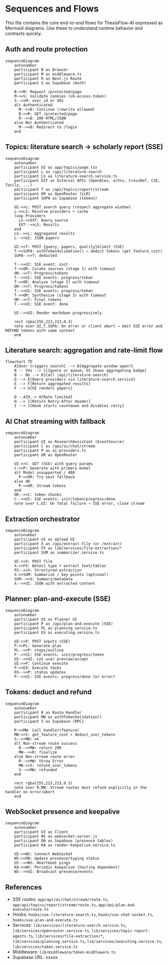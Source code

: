 # Sequences and Flows

This file contains the core end-to-end flows for ThesisFlow-AI expressed as Mermaid diagrams. Use these to understand runtime behavior and contracts quickly.

## Auth and route protection
```mermaid
sequenceDiagram
    autonumber
    participant B as Browser
    participant M as middleware.ts
    participant R as Next.js Route
    participant S as Supabase (Auth)

    B->>M: Request /protected/page
    M->>S: Validate cookies (sb-access-token)
    S-->>M: user_id or 401
    alt Authenticated
      M-->>B: Continue (rewrite allowed)
      B->>R: GET /protected/page
      R-->>B: 200 HTML/JSON
    else Not Authenticated
      M-->>B: Redirect to /login
    end
```

## Topics: literature search → scholarly report (SSE)
```mermaid
sequenceDiagram
    autonumber
    participant UI as app/topics/page.tsx
    participant L as /api/literature-search
    participant LS as literature-search.service.ts
    participant EXT as External APIs (OpenAlex, arXiv, CrossRef, CSE, Tavily, ...)
    participant T as /api/topics/report/stream
    participant OR as OpenRouter (LLM)
    participant SUPA as Supabase (tokens)

    UI->>L: POST search query (respect aggregate window)
    L->>LS: Resolve providers + cache
    loop Providers
      LS->>EXT: Query source
      EXT-->>LS: Results
    end
    LS-->>L: Aggregated results
    L-->>UI: JSON papers

    UI->>T: POST {query, papers, quality}&limit (SSE)
    T->>SUPA: withTokenValidation() → deduct tokens (get_feature_cost)
    SUPA-->>T: deducted

    T-->>UI: SSE event: init
    T->>OR: Curate sources (stage 1) with timeout
    OR-->>T: Progress/tokens
    T-->>UI: SSE events: progress/token
    T->>OR: Analyze (stage 2) with timeout
    OR-->>T: Progress/tokens
    T-->>UI: SSE events: progress/token
    T->>OR: Synthesize (stage 3) with timeout
    OR-->>T: Final tokens
    T-->>UI: SSE event: done

    UI-->>UI: Render markdown progressively

    rect rgba(255,213,213,0.3)
    note over UI,T,SUPA: On error or client abort → emit SSE error and REFUND tokens with same context
    end
```

## Literature search: aggregation and rate-limit flow
```mermaid
flowchart TD
    A[User triggers search] --> B{Aggregate window open?}
    B -- Yes --> C[Ignore or queue; UI shows aggregating badge]
    B -- No --> D[Call /api/literature-search]
    D --> E[Query providers via literature-search.service]
    E --> F[Return aggregated results]
    F --> G[UI renders papers]

    D -.429.-> H[Rate limited]
    H --> I[Return Retry-After header]
    I --> J[Hook starts countdown and disables retry]
```

## AI Chat streaming with fallback
```mermaid
sequenceDiagram
    autonumber
    participant UI as ResearchAssistant (EventSource)
    participant C as /api/ai/chat/stream
    participant P as ai-providers.ts
    participant OR as OpenRouter

    UI->>C: GET (SSE) with query params
    C->>P: Generate with primary model
    alt Model unsupported / 400
      P->>OR: Try next fallback
    else OK
      P->>OR: Stream tokens
    end
    OR-->>C: token chunks
    C-->>UI: SSE events: init/token/progress/done
    note over C,UI: On fatal failure → SSE error, close stream
```

## Extraction orchestrator
```mermaid
sequenceDiagram
    autonumber
    participant UI as Upload UI
    participant X as /api/extract-file (or /extract)
    participant FX as lib/services/file-extraction/*
    participant SUM as summarizer.service.ts

    UI->>X: POST file
    X->>FX: Detect type + extract text/tables
    FX-->>X: Structured extraction
    X->>SUM: Summarize / key points (optional)
    SUM-->>X: Summary/metadata
    X-->>UI: JSON with extracted content
```

## Planner: plan-and-execute (SSE)
```mermaid
sequenceDiagram
    autonumber
    participant UI as Planner UI
    participant P as /api/plan-and-execute (SSE)
    participant PL as planning.service.ts
    participant EX as executing.service.ts

    UI->>P: POST inputs (SSE)
    P->>PL: Generate plan
    PL-->>P: steps/outline
    P-->>UI: SSE events: init/progress/token
    UI-->>UI: Let user preview/accept
    UI->>P: Continue execute
    P->>EX: Execute tasks
    EX-->>P: status updates
    P-->>UI: SSE events: progress/done (or error)
```

## Tokens: deduct and refund
```mermaid
sequenceDiagram
    autonumber
    participant R as Route Handler
    participant MW as withTokenValidation()
    participant S as Supabase (RPC)

    R->>MW: Call handler(feature)
    MW->>S: get_feature_cost + deduct_user_tokens
    S-->>MW: ok
    alt Non-stream route success
      R-->>MW: return 200
      MW-->>R: finalize
    else Non-stream route error
      R-->>MW: throw Error
      MW->>S: refund_user_tokens
      S-->>MW: refunded
    end

    rect rgba(255,213,213,0.3)
    note over R,MW: Stream routes must refund explicitly in the handler on error/abort
    end
```

## WebSocket presence and keepalive
```mermaid
sequenceDiagram
    autonumber
    participant UI as Client
    participant WS as websocket-server.js
    participant DB as Supabase (presence tables)
    participant KA as render-keepalive.service.ts

    UI->>WS: Connect WebSocket
    WS->>DB: Update presence/typing status
    UI-->>WS: Heartbeat pings
    KA->>WS: Periodic keepalive (hosting dependent)
    WS-->>UI: Broadcast presence/events
```

## References
- SSE routes: `app/api/ai/chat/stream/route.ts`, `app/api/topics/report/stream/route.ts`, `app/api/plan-and-execute/route.ts`
- Hooks: `hooks/use-literature-search.ts`, `hooks/use-chat-socket.ts`, `hooks/use-plan-and-execute.ts`
- Services: `lib/services/literature-search.service.ts`, `lib/services/openrouter.service.ts`, `lib/services/topic-report-agents.ts`, `lib/services/file-extraction/*`, `lib/services/planning.service.ts`, `lib/services/executing.service.ts`, `lib/services/token.service.ts`
- Middleware: `lib/middleware/token-middleware.ts`
- Supabase URL: xxxxx
